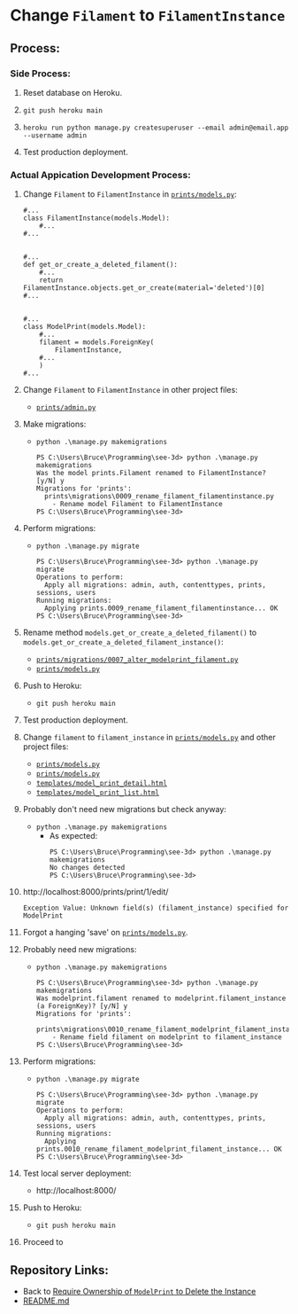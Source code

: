 # Change `Filament` to `FilamentInstance`

## Process:

### Side Process:

1. Reset database on Heroku.

1. `git push heroku main`

1. `heroku run python manage.py createsuperuser --email admin@email.app --username admin`

1. Test production deployment.

### Actual Appication Development Process:

1. Change `Filament` to `FilamentInstance` in [`prints/models.py`](../prints/models.py):
    ```
    #...
    class FilamentInstance(models.Model):
        #...
    #...


    #...
    def get_or_create_a_deleted_filament():
        #...
        return FilamentInstance.objects.get_or_create(material='deleted')[0]
    #...


    #...
    class ModelPrint(models.Model):
        #...
        filament = models.ForeignKey(
            FilamentInstance,
        #...
        )
    #...
    ```


1. Change `Filament` to `FilamentInstance` in other project files:
    * [`prints/admin.py`](../prints/admin.py)

1. Make migrations:
    * `python .\manage.py makemigrations`
        ```
        PS C:\Users\Bruce\Programming\see-3d> python .\manage.py makemigrations
        Was the model prints.Filament renamed to FilamentInstance? [y/N] y
        Migrations for 'prints':
          prints\migrations\0009_rename_filament_filamentinstance.py
            - Rename model Filament to FilamentInstance
        PS C:\Users\Bruce\Programming\see-3d>
        ```

1. Perform migrations:
    * `python .\manage.py migrate`
        ```
        PS C:\Users\Bruce\Programming\see-3d> python .\manage.py migrate
        Operations to perform:
          Apply all migrations: admin, auth, contenttypes, prints, sessions, users
        Running migrations:
          Applying prints.0009_rename_filament_filamentinstance... OK
        PS C:\Users\Bruce\Programming\see-3d>
        ```

1. Rename method `models.get_or_create_a_deleted_filament()` to `models.get_or_create_a_deleted_filament_instance()`:
    * [`prints/migrations/0007_alter_modelprint_filament.py`](../prints/migrations/0007_alter_modelprint_filament.py)
    * [`prints/models.py`](../prints/models.py)

1. Push to Heroku:
    * `git push heroku main`

1. Test production deployment.

1. Change `filament` to `filament_instance` in [`prints/models.py`](../prints/models.py) and other project files:
    * [`prints/models.py`](../prints/models.py)
    * [`prints/models.py`](../prints/views.py)
    * [`templates/model_print_detail.html`](../templates/model_print_detail.html)
    * [`templates/model_print_list.html`](../templates/model_print_list.html)

1. Probably don't need new migrations but check anyway:
    * `python .\manage.py makemigrations`
        * As expected:
            ```
            PS C:\Users\Bruce\Programming\see-3d> python .\manage.py makemigrations
            No changes detected
            PS C:\Users\Bruce\Programming\see-3d>
            ```

1. http://localhost:8000/prints/print/1/edit/
    ```
    Exception Value: Unknown field(s) (filament_instance) specified for ModelPrint
    ```

1. Forgot a hanging 'save' on [`prints/models.py`](../prints/models.py).

1. Probably need new migrations:
    * `python .\manage.py makemigrations`
        ```
        PS C:\Users\Bruce\Programming\see-3d> python .\manage.py makemigrations
        Was modelprint.filament renamed to modelprint.filament_instance (a ForeignKey)? [y/N] y
        Migrations for 'prints':
          prints\migrations\0010_rename_filament_modelprint_filament_instance.py
            - Rename field filament on modelprint to filament_instance
        PS C:\Users\Bruce\Programming\see-3d>
        ```

1. Perform migrations:
    * `python .\manage.py migrate`
        ```
        PS C:\Users\Bruce\Programming\see-3d> python .\manage.py migrate
        Operations to perform:
          Apply all migrations: admin, auth, contenttypes, prints, sessions, users
        Running migrations:
          Applying prints.0010_rename_filament_modelprint_filament_instance... OK
        PS C:\Users\Bruce\Programming\see-3d>
        ```

1. Test local server deployment:
    * http://localhost:8000/

1. Push to Heroku:
    * `git push heroku main`



1. Proceed to 

## Repository Links:
* Back to [Require Ownership of `ModelPrint` to Delete the Instance](./12_require_ownership_for_model_print_delete.md)
* [README.md](../README.md)